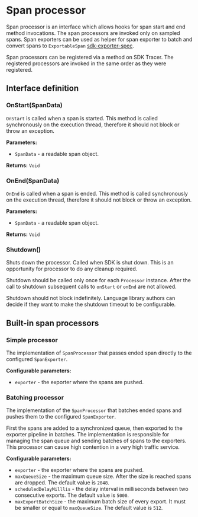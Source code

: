 # Span processor

Span processor is an interface which allows hooks for span start and end method invocations.
The span processors are invoked only on sampled spans. Span exporters can be used as helper for span exporter to batch and convert spans to `ExportableSpan` [sdk-exporter-spec](sdk-exporter.md).

Span processors can be registered via a method on SDK Tracer. The registered processors are invoked in the same order as they were registered.

## Interface definition

### OnStart(SpanData)

`OnStart` is called when a span is started.
This method is called synchronously on the execution thread, therefore it should not block or throw an exception.

**Parameters:**

* `SpanData` - a readable span object.

**Returns:** `Void`

### OnEnd(SpanData)

`OnEnd` is called when a span is ended.
This method is called synchronously on the execution thread, therefore it should not block or throw an exception.

**Parameters:**

* `SpanData` - a readable span object.

**Returns:** `Void`

### Shutdown()

Shuts down the processor. Called when SDK is shut down. This is an opportunity for processor to do any cleanup required.

Shutdown should be called only once for each `Processor` instance. After the call to shutdown subsequent calls to `onStart` or `onEnd` are not allowed.

Shutdown should not block indefinitely. Language library authors can decide if they want to make the shutdown timeout to be configurable.

## Built-in span processors

### Simple processor

The implementation of `SpanProcessor` that passes ended span directly to the configured `SpanExporter`.

**Configurable parameters:**

* `exporter` - the exporter where the spans are pushed.

### Batching processor

The implementation of the `SpanProcessor` that batches ended spans and pushes them to the configured `SpanExporter`.

First the spans are added to a synchronized queue, then exported to the exporter pipeline in batches.
The implementation is responsible for managing the span queue and sending batches of spans to the exporters.
This processor can cause high contention in a very high traffic service.

**Configurable parameters:**

* `exporter` - the exporter where the spans are pushed.
* `maxQueueSize` - the maximum queue size. After the size is reached spans are dropped. The default value is `2048`.
* `scheduledDelayMilllis` - the delay interval in milliseconds between two consecutive exports. The default value is `5000`.
* `maxExportBatchSize` - the maximum batch size of every export. It must be smaller or equal to `maxQueueSize`. The default value is `512`.
